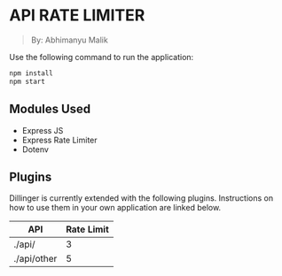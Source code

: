 # API RATE LIMITER
> By: Abhimanyu Malik

Use the following command to run the application:
```sh
npm install
npm start
```

## Modules Used

- Express JS
- Express Rate Limiter
- Dotenv

## Plugins

Dillinger is currently extended with the following plugins.
Instructions on how to use them in your own application are linked below.

| API | Rate Limit |
| ------ | ------ |
| ./api/ | 3 |
| ./api/other | 5 |
